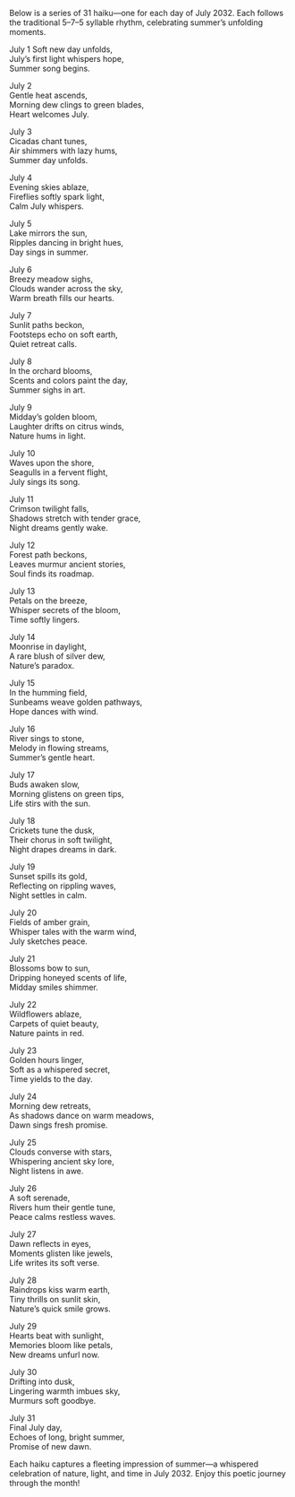 Below is a series of 31 haiku—one for each day of July 2032. Each follows the traditional 5–7–5 syllable rhythm, celebrating summer’s unfolding moments.

July 1
Soft new day unfolds,  
July’s first light whispers hope,  
Summer song begins.

July 2  
Gentle heat ascends,  
Morning dew clings to green blades,  
Heart welcomes July.

July 3  
Cicadas chant tunes,  
Air shimmers with lazy hums,  
Summer day unfolds.

July 4  
Evening skies ablaze,  
Fireflies softly spark light,  
Calm July whispers.

July 5  
Lake mirrors the sun,  
Ripples dancing in bright hues,  
Day sings in summer.

July 6  
Breezy meadow sighs,  
Clouds wander across the sky,  
Warm breath fills our hearts.

July 7  
Sunlit paths beckon,  
Footsteps echo on soft earth,  
Quiet retreat calls.

July 8  
In the orchard blooms,  
Scents and colors paint the day,  
Summer sighs in art.

July 9  
Midday’s golden bloom,  
Laughter drifts on citrus winds,  
Nature hums in light.

July 10  
Waves upon the shore,  
Seagulls in a fervent flight,  
July sings its song.

July 11  
Crimson twilight falls,  
Shadows stretch with tender grace,  
Night dreams gently wake.

July 12  
Forest path beckons,  
Leaves murmur ancient stories,  
Soul finds its roadmap.

July 13  
Petals on the breeze,  
Whisper secrets of the bloom,  
Time softly lingers.

July 14  
Moonrise in daylight,  
A rare blush of silver dew,  
Nature’s paradox.

July 15  
In the humming field,  
Sunbeams weave golden pathways,  
Hope dances with wind.

July 16  
River sings to stone,  
Melody in flowing streams,  
Summer’s gentle heart.

July 17  
Buds awaken slow,  
Morning glistens on green tips,  
Life stirs with the sun.

July 18  
Crickets tune the dusk,  
Their chorus in soft twilight,  
Night drapes dreams in dark.

July 19  
Sunset spills its gold,  
Reflecting on rippling waves,  
Night settles in calm.

July 20  
Fields of amber grain,  
Whisper tales with the warm wind,  
July sketches peace.

July 21  
Blossoms bow to sun,  
Dripping honeyed scents of life,  
Midday smiles shimmer.

July 22  
Wildflowers ablaze,  
Carpets of quiet beauty,  
Nature paints in red.

July 23  
Golden hours linger,  
Soft as a whispered secret,  
Time yields to the day.

July 24  
Morning dew retreats,  
As shadows dance on warm meadows,  
Dawn sings fresh promise.

July 25  
Clouds converse with stars,  
Whispering ancient sky lore,  
Night listens in awe.

July 26  
A soft serenade,  
Rivers hum their gentle tune,  
Peace calms restless waves.

July 27  
Dawn reflects in eyes,  
Moments glisten like jewels,  
Life writes its soft verse.

July 28  
Raindrops kiss warm earth,  
Tiny thrills on sunlit skin,  
Nature’s quick smile grows.

July 29  
Hearts beat with sunlight,  
Memories bloom like petals,  
New dreams unfurl now.

July 30  
Drifting into dusk,  
Lingering warmth imbues sky,  
Murmurs soft goodbye.

July 31  
Final July day,  
Echoes of long, bright summer,  
Promise of new dawn.

Each haiku captures a fleeting impression of summer—a whispered celebration of nature, light, and time in July 2032. Enjoy this poetic journey through the month!

